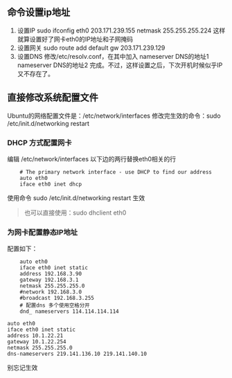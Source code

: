 ## 命令设置ip地址

1. 设置IP sudo ifconfig eth0 203.171.239.155 netmask 255.255.255.224 这样就算设置好了网卡eth0的IP地址和子网掩码
2. 设置网关 sudo route add default gw 203.171.239.129
3. 设置DNS 修改/etc/resolv.conf，在其中加入 nameserver DNS的地址1 nameserver DNS的地址2 完成。不过，这样设置之后，下次开机时候似乎IP又不存在了。

## 直接修改系统配置文件

Ubuntu的网络配置文件是：/etc/network/interfaces
修改完生效的命令：sudo /etc/init.d/networking restart

### DHCP 方式配置网卡

编辑 /etc/network/interfaces 以下边的两行替换eth0相关的行

```
    # The primary network interface - use DHCP to find our address  
    auto eth0  
    iface eth0 inet dhcp 
```
使用命令 sudo /etc/init.d/networking restart 生效

> 也可以直接使用：sudo dhclient eth0 

### 为网卡配置静态IP地址

配置如下：
```
    auto eth0  
    iface eth0 inet static  
    address 192.168.3.90  
    gateway 192.168.3.1  
    netmask 255.255.255.0  
    #network 192.168.3.0  
    #broadcast 192.168.3.255 
    # 配置dns 多个使用空格分开
    dnd_ nameservers 114.114.114.114

auto eth0
iface eth0 inet static
address 10.1.22.21
gateway 10.1.22.254
netmask 255.255.255.0
dns-nameservers 219.141.136.10 219.141.140.10

```

别忘记生效
